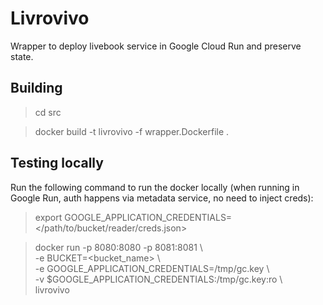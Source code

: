# Livrovivo
Wrapper to deploy livebook service in Google Cloud Run and preserve state.

## Building

> cd src 

> docker build -t livrovivo -f wrapper.Dockerfile . 

## Testing locally
Run the following command to run the docker locally (when running in Google Run, auth happens via metadata service, no need to inject creds):

> export GOOGLE_APPLICATION_CREDENTIALS=</path/to/bucket/reader/creds.json>

> docker run -p 8080:8080 -p 8081:8081 \\\
>     -e BUCKET=<bucket_name> \\\
>     -e GOOGLE_APPLICATION_CREDENTIALS=/tmp/gc.key \\\
>     -v $GOOGLE_APPLICATION_CREDENTIALS:/tmp/gc.key:ro \\\
>     livrovivo